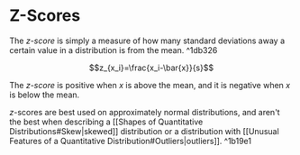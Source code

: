 # Z-Scores
The *$z$-score* is simply a measure of how many standard deviations away a certain value in a distribution is from the mean. ^1db326

$$z_{x_i}=\frac{x_i-\bar{x}}{s}$$

The *$z$-score* is positive when $x$ is above the mean, and it is negative when $x$ is below the mean.

$z$-scores are best used on approximately normal distributions, and aren't the best when describing a [[Shapes of Quantitative Distributions#Skew|skewed]] distribution or a distribution with [[Unusual Features of a Quantitative Distribution#Outliers|outliers]]. ^1b19e1